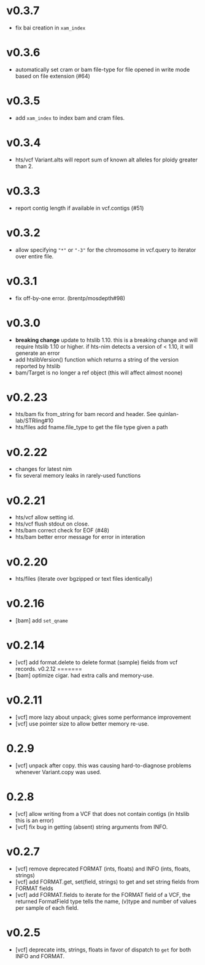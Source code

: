 v0.3.7
======
+ fix bai creation in `xam_index`

v0.3.6
======
+ automatically set cram or bam file-type for file opened in write mode based
  on file extension (#64)

v0.3.5
======
+ add `xam_index` to index bam and cram files.

v0.3.4
======
+ hts/vcf Variant.alts will report sum of known alt alleles for ploidy greater than 2.

v0.3.3
======
+ report contig length if available in vcf.contigs (#51)

v0.3.2
======
+ allow specifying `"*"` or `"-3"` for the chromosome in vcf.query to iterator over   entire file.

v0.3.1
======
+ fix off-by-one error. (brentp/mosdepth#98)

v0.3.0
======
+ **breaking change** update to htslib 1.10. this is a breaking change and will
  require htslib 1.10 or higher. if hts-nim detects a version of < 1.10, it will generate an error
+ add htslibVersion() function which returns a string of the version reported by htslib
+ bam/Target is no longer a ref object (this will affect almost noone)


v0.2.23
=======
+ hts/bam fix from_string for bam record and header. See quinlan-lab/STRling#10
+ hts/files add fname.file_type to get the file type given a path

v0.2.22
=======
+ changes for latest nim
+ fix several memory leaks in rarely-used functions

v0.2.21
=======
+ hts/vcf allow setting id.
+ hts/vcf flush stdout on close.
+ hts/bam correct check for EOF (#48)
+ hts/bam better error message for error in interation

v0.2.20
=======
+ hts/files (iterate over bgzipped or text files identically)

v0.2.16
=======
+ [bam] add `set_qname`

v0.2.14
=======
+ [vcf] add format.delete to delete format (sample) fields from vcf records.
v0.2.12
=======
+ [bam] optimize cigar. had extra calls and memory-use.

v0.2.11
=======
+ [vcf] more lazy about unpack; gives some performance improvement
+ [vcf] use pointer size to allow better memory re-use.

0.2.9
=====
+ [vcf] unpack after copy. this was causing hard-to-diagnose problems whenever Variant.copy was used.

0.2.8
=====
+ [vcf] allow writing from a VCF that does not contain contigs (in htslib this is an error)
+ [vcf] fix bug in getting (absent) string arguments from INFO.

v0.2.7
======
+ [vcf] remove deprecated FORMAT (ints, floats) and INFO (ints, floats, strings)
+ [vcf] add FORMAT.get, set(field, strings) to get and set string fields from FORMAT fields
+ [vcf] add FORMAT.fields to iterate for the FORMAT field of a VCF, the returned FormatField
        type tells the name, (v)type and number of values per sample of each field.

v0.2.5
======
+ [vcf] deprecate ints, strings, floats in favor of dispatch to `get` for both INFO and FORMAT.
